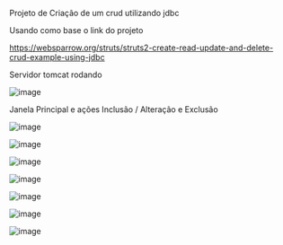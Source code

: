 Projeto de Criação de um crud utilizando jdbc

Usando como base o link do projeto

https://websparrow.org/struts/struts2-create-read-update-and-delete-crud-example-using-jdbc

Servidor tomcat rodando

![image](https://github.com/casdea/crud-struct2-jdbc/assets/13076257/85e05a9e-72f7-4bc7-9ee5-3c5803cf338b)

Janela Principal e ações Inclusão / Alteração e Exclusão

![image](https://github.com/casdea/crud-struct2-jdbc/assets/13076257/3d067977-d909-41c1-ae7b-f3b80ea43227)

![image](https://github.com/casdea/crud-struct2-jdbc/assets/13076257/4510a6ac-0af1-4b45-a9ce-bb29d9ab30e7)

![image](https://github.com/casdea/crud-struct2-jdbc/assets/13076257/382c0728-8f62-4e60-8480-ae6b6e79781c)

![image](https://github.com/casdea/crud-struct2-jdbc/assets/13076257/f96e8478-47a7-4164-9b0f-b9377f0d8b85)

![image](https://github.com/casdea/crud-struct2-jdbc/assets/13076257/071780f8-6878-48fc-99df-9976cc6df318)

![image](https://github.com/casdea/crud-struct2-jdbc/assets/13076257/7cf284ec-72f7-4952-82df-0aab40a93532)

![image](https://github.com/casdea/crud-struct2-jdbc/assets/13076257/1ea01f27-c236-43fb-97e8-86d91a97b2ee)




